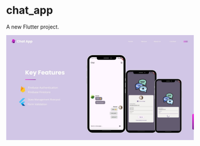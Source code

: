 # chat_app

A new Flutter project.

![Screenshot of Chat App](assets/Purple_Pink_Gradient_Mobile_Application_Presentation.jpg)


